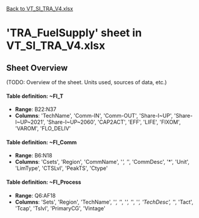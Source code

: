[Back to VT_SI_TRA_V4.xlsx](README.md)

# 'TRA_FuelSupply' sheet in VT_SI_TRA_V4.xlsx

## Sheet Overview

(TODO: Overview of the sheet. Units used, sources of data, etc.)

#### Table definition: ~FI_T
- **Range**: B22:N37
- **Columns**: 'TechName', 'Comm-IN', 'Comm-OUT', 'Share-I\~UP', 'Share-I\~UP\~2021', 'Share-I\~UP\~2060', 'CAP2ACT', 'EFF', 'LIFE', 'FIXOM', 'VAROM', 'FLO_DELIV'

#### Table definition: ~FI_Comm
- **Range**: B6:N18
- **Columns**: 'Csets', 'Region', 'CommName', '*', '*', 'CommDesc', '*', 'Unit', 'LimType', 'CTSLvl', 'PeakTS', 'Ctype'

#### Table definition: ~FI_Process
- **Range**: Q6:AF18
- **Columns**: 'Sets', 'Region', 'TechName', '*', '*', '*', '*', '*', 'TechDesc', '*', 'Tact', 'Tcap', 'Tslvl', 'PrimaryCG', 'Vintage'

